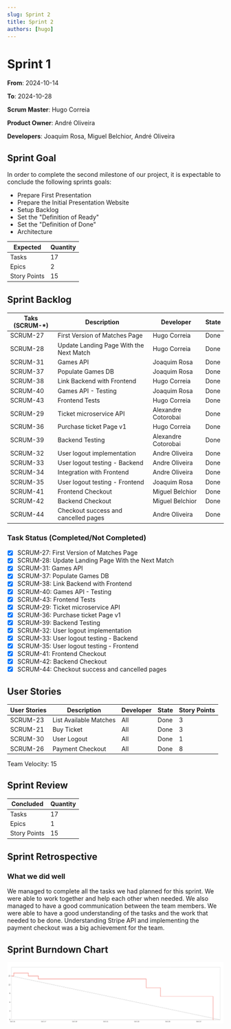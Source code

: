 ```yaml
---
slug: Sprint 2
title: Sprint 2
authors: [hugo]
---
```


# Sprint 1

**From**: 2024-10-14

**To**: 2024-10-28

**Scrum Master**: Hugo Correia

**Product Owner**: André Oliveira

**Developers**: Joaquim Rosa, Miguel Belchior, André Oliveira

## Sprint Goal

In order to complete the second milestone of our project, it is expectable to conclude the following sprints goals:

- Prepare First Presentation
- Prepare the Initial Presentation Website
- Setup Backlog
- Set the "Definition of Ready"
- Set the "Definition of Done"
- Architecture

| Expected     | Quantity |
| ------------ | -------- |
| Tasks        | 17       |
| Epics        | 2        |
| Story Points | 15        |

## Sprint Backlog

| Taks (SCRUM-\*) | Description                          | Developer       | State |
| --------------- | ------------------------------------ | --------------- | ----- |
| SCRUM-27         | First Version of Matches Page       | Hugo Correia   | Done  |
| SCRUM-28         | Update Landing Page With the Next Match | Hugo Correia | Done  |
| SCRUM-31        | Games API                    | Joaquim Rosa  | Done  |
| SCRUM-37        | Populate Games DB                    | Joaquim Rosa  | Done  |
| SCRUM-38        | Link Backend with Frontend | Hugo Correia  | Done  |
| SCRUM-40        | Games API - Testing           | Joaquim Rosa    | Done  |
| SCRUM-43        | Frontend Tests | Hugo Correia             | Done  |
| SCRUM-29        | Ticket microservice API     | Alexandre Cotorobai    | Done  |
| SCRUM-36        | Purchase ticket Page v1                      | Hugo Correia | Done  |
| SCRUM-39        | Backend Testing         | Alexandre Cotorobai    | Done  |
| SCRUM-32        | User logout implementation | Andre Oliveira    | Done  |
| SCRUM-33        | User logout testing - Backend         | Andre Oliveira    | Done  |
| SCRUM-34        | Integration with Frontend         | Andre Oliveira    | Done  |
| SCRUM-35        | User logout testing - Frontend         | Joaquim Rosa    | Done  |
| SCRUM-41       | Frontend Checkout     | Miguel Belchior    | Done  |
| SCRUM-42       | Backend Checkout     | Miguel Belchior    | Done  |
| SCRUM-44       | Checkout success and cancelled pages     | Andre Oliveira    | Done  |

### Task Status (Completed/Not Completed)

- [x] SCRUM-27: First Version of Matches Page
- [x] SCRUM-28: Update Landing Page With the Next Match
- [x] SCRUM-31: Games API
- [x] SCRUM-37: Populate Games DB
- [x] SCRUM-38: Link Backend with Frontend
- [x] SCRUM-40: Games API - Testing
- [x] SCRUM-43: Frontend Tests
- [x] SCRUM-29: Ticket microservice API
- [x] SCRUM-36: Purchase ticket Page v1
- [x] SCRUM-39: Backend Testing
- [x] SCRUM-32: User logout implementation
- [x] SCRUM-33: User logout testing - Backend
- [x] SCRUM-35: User logout testing - Frontend
- [x] SCRUM-41: Frontend Checkout
- [x] SCRUM-42: Backend Checkout
- [x] SCRUM-44: Checkout success and cancelled pages

## User Stories

| User Stories | Description       | Developer | State | Story Points |
| ------------ | ----------------- | --------- | ----- | ------------ |
| SCRUM-23      | List Available Matches | All       | Done  | 3            |
| SCRUM-21      | Buy Ticket        | All            | Done       | 3            |
| SCRUM-30      | User Logout      | All             | Done        | 1            |
| SCRUM-26      | Payment Checkout | All       | Done        | 8          |

Team Velocity: 15

## Sprint Review

| Concluded    | Quantity |
| ------------ | -------- |
| Tasks        | 17       |
| Epics        | 1        |
| Story Points | 15        |

## Sprint Retrospective

### What we did well

We managed to complete all the tasks we had planned for this sprint. We were able to work together and help each other when needed. We also managed to have a good communication between the team members. We were able to have a good understanding of the tasks and the work that needed to be done. 
Understanding Stripe API and implementing the payment checkout was a big achievement for the team.

## Sprint Burndown Chart

![Burndown Chart](../../static/img/sprints/burndown_chart_sprint_2.png)
